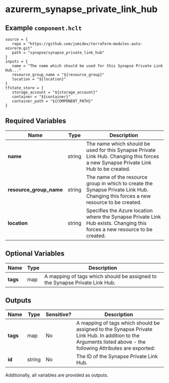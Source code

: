 # azurerm_synapse_private_link_hub



## Example `component.hclt`

```hcl
source = {
   repo = "https://github.com/jumidev/terraform-modules-auto-azurerm.git"   
   path = "synapse/synapse_private_link_hub"   
}
inputs = {
   name = "The name which should be used for this Synapse Private Link Hub..."   
   resource_group_name = "${resource_group}"   
   location = "${location}"   
}
tfstate_store = {
   storage_account = "${storage_account}"   
   container = "${container}"   
   container_path = "${COMPONENT_PATH}"   
}
```

## Required Variables

| Name | Type |  Description |
| ---- | --------- |  ----------- |
| **name** | string |  The name which should be used for this Synapse Private Link Hub. Changing this forces a new Synapse Private Link Hub to be created. | 
| **resource_group_name** | string |  The name of the resource group in which to create the Synapse Private Link Hub. Changing this forces a new resource to be created. | 
| **location** | string |  Specifies the Azure location where the Synapse Private Link Hub exists. Changing this forces a new resource to be created. | 

## Optional Variables

| Name | Type |  Description |
| ---- | --------- |  ----------- |
| **tags** | map |  A mapping of tags which should be assigned to the Synapse Private Link Hub. | 



## Outputs

| Name | Type | Sensitive? | Description |
| ---- | ---- | --------- | --------- |
| **tags** | map | No  | A mapping of tags which should be assigned to the Synapse Private Link Hub. In addition to the Arguments listed above - the following Attributes are exported: | 
| **id** | string | No  | The ID of the Synapse Private Link Hub. | 

Additionally, all variables are provided as outputs.
